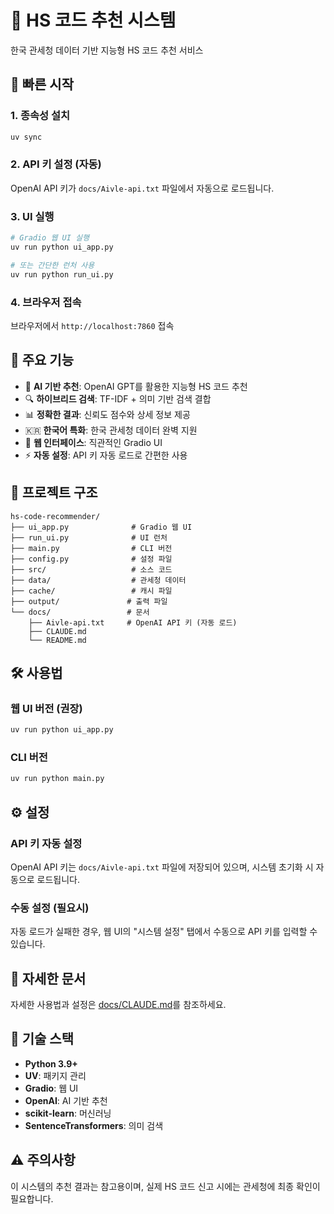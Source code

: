 # 🏢 HS 코드 추천 시스템

한국 관세청 데이터 기반 지능형 HS 코드 추천 서비스

## 🚀 빠른 시작

### 1. 종속성 설치
```bash
uv sync
```

### 2. API 키 설정 (자동)
OpenAI API 키가 `docs/Aivle-api.txt` 파일에서 자동으로 로드됩니다.

### 3. UI 실행
```bash
# Gradio 웹 UI 실행
uv run python ui_app.py

# 또는 간단한 런처 사용
uv run python run_ui.py
```

### 4. 브라우저 접속
브라우저에서 `http://localhost:7860` 접속

## 🎯 주요 기능

- 🤖 **AI 기반 추천**: OpenAI GPT를 활용한 지능형 HS 코드 추천
- 🔍 **하이브리드 검색**: TF-IDF + 의미 기반 검색 결합
- 📊 **정확한 결과**: 신뢰도 점수와 상세 정보 제공
- 🇰🇷 **한국어 특화**: 한국 관세청 데이터 완벽 지원
- 📱 **웹 인터페이스**: 직관적인 Gradio UI
- ⚡ **자동 설정**: API 키 자동 로드로 간편한 사용

## 📁 프로젝트 구조

```
hs-code-recommender/
├── ui_app.py              # Gradio 웹 UI
├── run_ui.py              # UI 런처
├── main.py                # CLI 버전
├── config.py              # 설정 파일
├── src/                   # 소스 코드
├── data/                  # 관세청 데이터
├── cache/                 # 캐시 파일
├── output/               # 출력 파일
└── docs/                 # 문서
    ├── Aivle-api.txt     # OpenAI API 키 (자동 로드)
    ├── CLAUDE.md
    └── README.md
```

## 🛠️ 사용법

### 웹 UI 버전 (권장)
```bash
uv run python ui_app.py
```

### CLI 버전
```bash
uv run python main.py
```

## ⚙️ 설정

### API 키 자동 설정
OpenAI API 키는 `docs/Aivle-api.txt` 파일에 저장되어 있으며, 시스템 초기화 시 자동으로 로드됩니다.

### 수동 설정 (필요시)
자동 로드가 실패한 경우, 웹 UI의 "시스템 설정" 탭에서 수동으로 API 키를 입력할 수 있습니다.

## 📖 자세한 문서

자세한 사용법과 설정은 [docs/CLAUDE.md](docs/CLAUDE.md)를 참조하세요.

## 🔧 기술 스택

- **Python 3.9+**
- **UV**: 패키지 관리
- **Gradio**: 웹 UI
- **OpenAI**: AI 기반 추천
- **scikit-learn**: 머신러닝
- **SentenceTransformers**: 의미 검색

## ⚠️ 주의사항

이 시스템의 추천 결과는 참고용이며, 실제 HS 코드 신고 시에는 관세청에 최종 확인이 필요합니다.